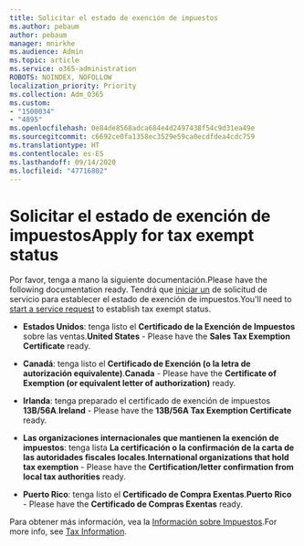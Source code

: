 ```yaml
---
title: Solicitar el estado de exención de impuestos
ms.author: pebaum
author: pebaum
manager: mnirkhe
ms.audience: Admin
ms.topic: article
ms.service: o365-administration
ROBOTS: NOINDEX, NOFOLLOW
localization_priority: Priority
ms.collection: Adm_O365
ms.custom:
- "1500034"
- "4895"
ms.openlocfilehash: 0e84de8568adca684e4d2497438f54c9d31ea49e
ms.sourcegitcommit: c6692ce0fa1358ec3529e59ca0ecdfdea4cdc759
ms.translationtype: HT
ms.contentlocale: es-ES
ms.lasthandoff: 09/14/2020
ms.locfileid: "47716802"
---
```

# <a name="apply-for-tax-exempt-status"></a><span data-ttu-id="8aeea-102">Solicitar el estado de exención de impuestos</span><span class="sxs-lookup"><span data-stu-id="8aeea-102">Apply for tax exempt status</span></span>

<span data-ttu-id="8aeea-103">Por favor, tenga a mano la siguiente documentación.</span><span class="sxs-lookup"><span data-stu-id="8aeea-103">Please have the following documentation ready.</span></span> <span data-ttu-id="8aeea-104">Tendrá que [iniciar un](https://docs.microsoft.com/microsoft-365/admin/contact-support-for-business-products) de solicitud de servicio para establecer el estado de exención de impuestos.</span><span class="sxs-lookup"><span data-stu-id="8aeea-104">You'll need to [start a service request](https://docs.microsoft.com/microsoft-365/admin/contact-support-for-business-products) to establish tax exempt status.</span></span>

- <span data-ttu-id="8aeea-105">**Estados Unidos**: tenga listo el **Certificado de la Exención de Impuestos** sobre las ventas.</span><span class="sxs-lookup"><span data-stu-id="8aeea-105">**United States** - Please have the **Sales Tax Exemption Certificate** ready.</span></span>

- <span data-ttu-id="8aeea-106">**Canadá**: tenga listo el **Certificado de Exención (o la letra de autorización equivalente)**.</span><span class="sxs-lookup"><span data-stu-id="8aeea-106">**Canada** - Please have the **Certificate of Exemption (or equivalent letter of authorization)** ready.</span></span>

- <span data-ttu-id="8aeea-107">**Irlanda**: tenga preparado el certificado de exención de impuestos **13B/56A**.</span><span class="sxs-lookup"><span data-stu-id="8aeea-107">**Ireland** - Please have the **13B/56A Tax Exemption Certificate** ready.</span></span>

- <span data-ttu-id="8aeea-108">**Las organizaciones internacionales que mantienen la exención de impuestos**: tenga lista **La certificación o la confirmación de la carta de las autoridades fiscales locales**.</span><span class="sxs-lookup"><span data-stu-id="8aeea-108">**International organizations that hold tax exemption** - Please have the **Certification/letter confirmation from local tax authorities** ready.</span></span>

- <span data-ttu-id="8aeea-109">**Puerto Rico**: tenga listo el **Certificado de Compra Exentas**.</span><span class="sxs-lookup"><span data-stu-id="8aeea-109">**Puerto Rico** - Please have the **Certificado de Compras Exentas** ready.</span></span>

<span data-ttu-id="8aeea-110">Para obtener más información, vea la [Información sobre Impuestos](https://docs.microsoft.com/microsoft-365/commerce/billing-and-payments/tax-information).</span><span class="sxs-lookup"><span data-stu-id="8aeea-110">For more info, see [Tax Information](https://docs.microsoft.com/microsoft-365/commerce/billing-and-payments/tax-information).</span></span>
